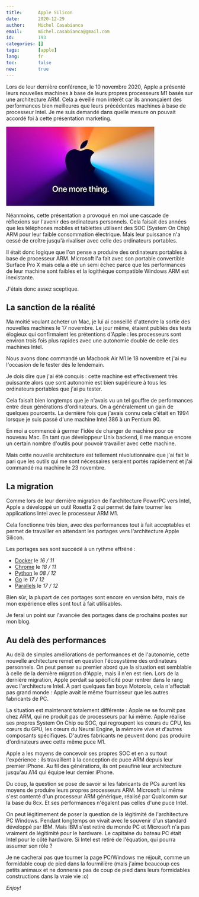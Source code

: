 ```yaml
---
title:      Apple Silicon
date:       2020-12-29
author:     Michel Casabianca
email:      michel.casabianca@gmail.com
id:         193
categories: []
tags:       [apple]
lang:       fr
toc:        false
new:        true
---
```


Lors de leur dernière conférence, le 10 novembre 2020, Apple a présenté leurs nouvelles machines à base de leurs propres processeurs M1 basés sur une architecture ARM. Cela a éveillé mon intérêt car ils annonçaient des performances bien meilleures que leurs précédentes machines à base de processeur Intel. Je me suis demandé dans quelle mesure on pouvait accordé foi à cette présentation marketing.

<!--more-->

![](apple-silicon.png)

Néanmoins, cette présentation a provoqué en moi une cascade de réflexions sur l'avenir des ordinateurs personnels. Cela faisait des années que les téléphones mobiles et tablettes utilisent des SOC (System On Chip) ARM pour leur faible consommation électrique. Mais leur puissance n'a cessé de croître jusqu'à rivaliser avec celle des ordinateurs portables.

Il était donc logique que l'on pense a produire des ordinateurs portables à base de processeur ARM. Microsoft l'a fait avec son portable convertible Surface Pro X mais cela a été un semi échec parce que les performances de leur machine sont faibles et la logithèque compatible Windows ARM est inexistante.

J'étais donc assez sceptique.

## La sanction de la réalité

Ma moitié voulant acheter un Mac, je lui ai conseillé d'attendre la sortie des nouvelles machines le 17 novembre. Le jour même, étaient publiés des tests élogieux qui confirmaient les prétentions d'Apple : les processeurs sont environ trois fois plus rapides avec une autonomie double de celle des machines Intel.

Nous avons donc commandé un Macbook Air M1 le 18 novembre et j'ai eu l'occasion de le tester dés le lendemain.

Je dois dire que j'ai été conquis : cette machine est effectivement très puissante alors que sont autonomie est bien supérieure à tous les ordinateurs portables que j'ai pu tester.

Cela faisait bien longtemps que je n'avais vu un tel gouffre de performances entre deux générations d'ordinateurs. On a généralement un gain de quelques pourcents. La dernière fois que j'avais connu cela c'était en 1994 lorsque je suis passé d'une machine Intel 386 à un Pentium 90.

En moi a commencé à germer l'idée de changer de machine pour ce nouveau Mac. En tant que développeur Unix backend, il me manque encore un certain nombre d'outils pour pouvoir travailler avec cette machine.

Mais cette nouvelle architecture est tellement révolutionnaire que j'ai fait le pari que les outils qui me sont nécessaires seraient portés rapidement et j'ai commandé ma machine le 23 novembre.

## La migration

Comme lors de leur dernière migration de l'architecture PowerPC vers Intel, Apple a développé un outil Rosetta 2 qui permet de faire tourner les applications Intel avec le processeur ARM M1.

Cela fonctionne très bien, avec des performances tout à fait acceptables et permet de travailler en attendant les portages vers l'architecture Apple Silicon.

Les portages ses sont succédé à un rythme effréné :

- [Docker](https://www.docker.com/blog/apple-silicon-m1-chips-and-docker/) le *16 / 11*
- [Chrome](https://www.01net.com/actualites/google-chrome-87-gagne-en-fluidite-consomme-moins-d-energie-et-supporte-les-mac-m1-2007271.html) le *18 / 11*
- [Python](https://www.hebergementwebs.com/apple/la-premiere-version-native-de-python-pour-les-appareils-apple-m1-est-lancee) le *08 / 12*
- [Go](https://blog.golang.org/ports) le *17 / 12*
- [Parallels](https://www.parallels.com/blogs/parallels-desktop-apple-silicon-mac/) le *17 / 12*

Bien sûr, la plupart de ces portages sont encore en version béta, mais de mon expérience elles sont tout à fait utilisables.

Je ferai un point sur l'avancée des portages dans de prochains postes sur mon blog.

## Au delà des performances

Au delà de simples améliorations de performances et de l'autonomie, cette nouvelle architecture remet en question l'écosystème des ordinateurs personnels. On peut penser au premier abord que la situation est semblable à celle de la dernière migration d'Apple, mais il n'en est rien. Lors de la dernière migration, Apple perdait sa spécificité pour rentrer dans le rang avec l'architecture Intel. À part quelques fan boys Motorola, cela n'affectait pas grand monde : Apple avait le même fournisseur que les autres fabricants de PC.

La situation est maintenant totalement différente : Apple ne se fournit pas chez ARM, qui ne produit pas de processeurs par lui même. Apple réalise ses propres System On Chip ou SOC, qui regroupent les cœurs du CPU, les cœurs du GPU, les cœurs du Neural Engine, la mémoire vive et d'autres composants spécifiques. D'autres fabricants ne peuvent donc pas produire d'ordinateurs avec cette même puce M1.

Apple a les moyens de concevoir ses propres SOC et en a surtout l'expérience : ils travaillent à la conception de puce ARM depuis leur premier iPhone. Au fil des générations, ils ont peaufiné leur architecture jusqu'au A14 qui équipe leur dernier iPhone.

Du coup, la question se pose de savoir si les fabricants de PCs auront les moyens de produire leurs propres processeurs ARM. Microsoft lui même s'est contenté d'un processeur ARM générique, réalisé par Qualcomm sur la base du 8cx. Et ses performances n'égalent pas celles d'une puce Intel.

On peut légitimement de poser la question de la légitimité de l'architecture PC Windows. Pendant longtemps on vivait avec le souvenir d'un standard développé par IBM. Mais IBM s'est retiré du monde PC et Microsoft n'a pas vraiment de légitimité pour le hardware. Le capitaine du bateau PC était Intel pour le côté hardware. Si Intel est retiré de l'équation, qui pourra assumer son rôle ?

Je ne cacherai pas que tourner la page PC/Windows me réjouit, comme un formidable coup de pied dans la fourmilière (mais j'aime beaucoup ces petits animaux et ne donnerais pas de coup de pied dans leurs formidables constructions dans la vraie vie :o)

*Enjoy!*
